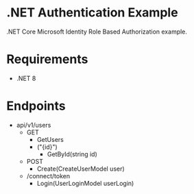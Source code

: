 # .NET Authentication Example
.NET Core Microsoft Identity Role Based Authorization example.

# Requirements
- .NET 8

# Endpoints
- api/v1/users
	- GET
		- GetUsers
		- ("{id}")
			- GetById(string id)
	- POST
		- Create(CreateUserModel user)
	- /connect/token
		- Login(UserLoginModel userLogin)